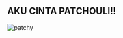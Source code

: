 ## AKU CINTA PATCHOULI!!
![patchy](https://i.pinimg.com/736x/81/60/3f/81603f4b5f8cec2455b2cfec5d682d3a.jpg)

